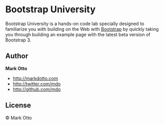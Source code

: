 # Bootstrap University

Bootstrap University is a hands-on code lab specially designed to familiarize you with building on the Web with [Bootstrap](http://getbootstrap.com) by quickly taking you through building an example page with the latest beta version of Bootstrap 3.

## Author

**Mark Otto**

+ http://markdotto.com
+ http://twitter.com/mdo
+ http://github.com/mdo

## License

&copy; Mark Otto

